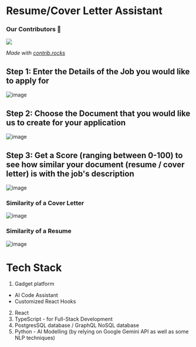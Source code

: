 # Resume/Cover Letter Assistant

### Our Contributors 💫
<a href="https://github.com/realkris/AI_SPEAKER_PD/graphs/contributors">
  <img src="https://contrib.rocks/image?repo=kmock930/uOttaHack7-hackathon" />
</a>

*Made with [contrib.rocks](https://contrib.rocks)*

## Step 1: Enter the Details of the Job you would like to apply for
![image](https://github.com/user-attachments/assets/0fe62c33-aa22-48bc-bd5e-d0b6a9da6f14)
## Step 2: Choose the Document that you would like us to create for your application
![image](https://github.com/user-attachments/assets/06d170ba-8ab4-4d0e-852a-44d74a95e6ca)
## Step 3: Get a Score (ranging between 0-100) to see how similar your document (resume / cover letter) is with the job's description
![image](https://github.com/user-attachments/assets/ad7cbee7-3d66-44c1-bcef-40ca81a3cbd2)
### Similarity of a Cover Letter
![image](https://github.com/user-attachments/assets/8748c1a5-9d4c-4efe-a3b5-615dfd2c9dd4)
### Similarity of a Resume
![image](https://github.com/user-attachments/assets/b32badac-9866-4f6e-846b-2ca3f8aa4fad)
# Tech Stack
1. Gadget platform
* AI Code Assistant
*  Customized React Hooks
2. React
3. TypeScript - for Full-Stack Development
3. PostgresSQL database / GraphQL NoSQL database 
4. Python - AI Modelling (by relying on Google Gemini API as well as some NLP techniques)
